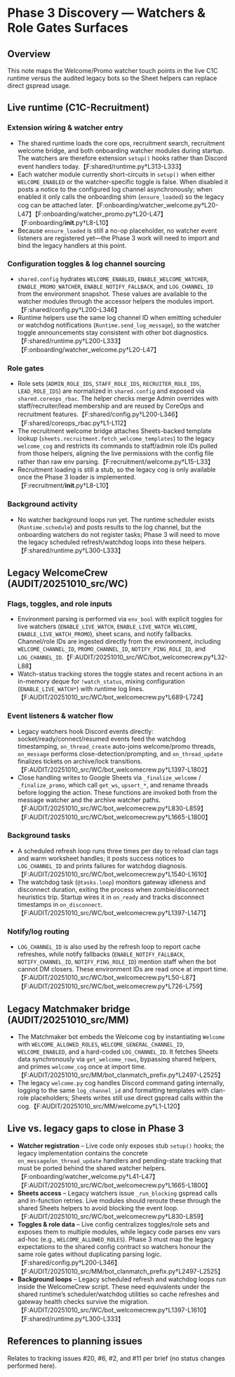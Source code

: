 # Phase 3 Discovery — Watchers & Role Gates Surfaces

## Overview
This note maps the Welcome/Promo watcher touch points in the live C1C runtime versus the audited legacy bots so the Sheet helpers can replace direct gspread usage.

## Live runtime (C1C-Recruitment)

### Extension wiring & watcher entry
- The shared runtime loads the core ops, recruitment search, recruitment welcome bridge, and both onboarding watcher modules during startup. The watchers are therefore extension `setup()` hooks rather than Discord event handlers today.【F:shared/runtime.py†L313-L333】
- Each watcher module currently short-circuits in `setup()` when either `WELCOME_ENABLED` or the watcher-specific toggle is false. When disabled it posts a notice to the configured log channel asynchronously; when enabled it only calls the onboarding shim (`ensure_loaded`) so the legacy cog can be attached later.【F:onboarding/watcher_welcome.py†L20-L47】【F:onboarding/watcher_promo.py†L20-L47】【F:onboarding/__init__.py†L8-L10】
- Because `ensure_loaded` is still a no-op placeholder, no watcher event listeners are registered yet—the Phase 3 work will need to import and bind the legacy handlers at this point.

### Configuration toggles & log channel sourcing
- `shared.config` hydrates `WELCOME_ENABLED`, `ENABLE_WELCOME_WATCHER`, `ENABLE_PROMO_WATCHER`, `ENABLE_NOTIFY_FALLBACK`, and `LOG_CHANNEL_ID` from the environment snapshot. These values are available to the watcher modules through the accessor helpers the modules import.【F:shared/config.py†L200-L346】
- Runtime helpers use the same log channel ID when emitting scheduler or watchdog notifications (`Runtime.send_log_message`), so the watcher toggle announcements stay consistent with other bot diagnostics.【F:shared/runtime.py†L200-L333】【F:onboarding/watcher_welcome.py†L20-L47】

### Role gates
- Role sets (`ADMIN_ROLE_IDS`, `STAFF_ROLE_IDS`, `RECRUITER_ROLE_IDS`, `LEAD_ROLE_IDS`) are normalized in `shared.config` and exposed via `shared.coreops_rbac`. The helper checks merge Admin overrides with staff/recruiter/lead membership and are reused by CoreOps and recruitment features.【F:shared/config.py†L200-L346】【F:shared/coreops_rbac.py†L1-L112】
- The recruitment welcome bridge attaches Sheets-backed template lookup (`sheets.recruitment.fetch_welcome_templates`) to the legacy `welcome_cog` and restricts its commands to staff/admin role IDs pulled from those helpers, aligning the live permissions with the config file rather than raw env parsing.【F:recruitment/welcome.py†L15-L33】
- Recruitment loading is still a stub, so the legacy cog is only available once the Phase 3 loader is implemented.【F:recruitment/__init__.py†L8-L10】

### Background activity
- No watcher background loops run yet. The runtime scheduler exists (`Runtime.schedule`) and posts results to the log channel, but the onboarding watchers do not register tasks; Phase 3 will need to move the legacy scheduled refresh/watchdog loops into these helpers.【F:shared/runtime.py†L300-L333】

## Legacy WelcomeCrew (AUDIT/20251010_src/WC)

### Flags, toggles, and role inputs
- Environment parsing is performed via `env_bool` with explicit toggles for live watchers (`ENABLE_LIVE_WATCH`, `ENABLE_LIVE_WATCH_WELCOME`, `ENABLE_LIVE_WATCH_PROMO`), sheet scans, and notify fallbacks. Channel/role IDs are ingested directly from the environment, including `WELCOME_CHANNEL_ID`, `PROMO_CHANNEL_ID`, `NOTIFY_PING_ROLE_ID`, and `LOG_CHANNEL_ID`.【F:AUDIT/20251010_src/WC/bot_welcomecrew.py†L32-L88】
- Watch-status tracking stores the toggle states and recent actions in an in-memory deque for `!watch_status`, mixing configuration (`ENABLE_LIVE_WATCH*`) with runtime log lines.【F:AUDIT/20251010_src/WC/bot_welcomecrew.py†L689-L724】

### Event listeners & watcher flow
- Legacy watchers hook Discord events directly: socket/ready/connect/resumed events feed the watchdog timestamping, `on_thread_create` auto-joins welcome/promo threads, `on_message` performs close-detection/prompting, and `on_thread_update` finalizes tickets on archive/lock transitions.【F:AUDIT/20251010_src/WC/bot_welcomecrew.py†L1397-L1802】
- Close handling writes to Google Sheets via `_finalize_welcome` / `_finalize_promo`, which call `get_ws`, `upsert_*`, and rename threads before logging the action. These functions are invoked both from the message watcher and the archive watcher paths.【F:AUDIT/20251010_src/WC/bot_welcomecrew.py†L830-L859】【F:AUDIT/20251010_src/WC/bot_welcomecrew.py†L1665-L1800】

### Background tasks
- A scheduled refresh loop runs three times per day to reload clan tags and warm worksheet handles; it posts success notices to `LOG_CHANNEL_ID` and prints failures for watchdog diagnosis.【F:AUDIT/20251010_src/WC/bot_welcomecrew.py†L1540-L1610】
- The watchdog task (`@tasks.loop`) monitors gateway idleness and disconnect duration, exiting the process when zombie/disconnect heuristics trip. Startup wires it in `on_ready` and tracks disconnect timestamps in `on_disconnect`.【F:AUDIT/20251010_src/WC/bot_welcomecrew.py†L1397-L1471】

### Notify/log routing
- `LOG_CHANNEL_ID` is also used by the refresh loop to report cache refreshes, while notify fallbacks (`ENABLE_NOTIFY_FALLBACK`, `NOTIFY_CHANNEL_ID`, `NOTIFY_PING_ROLE_ID`) mention staff when the bot cannot DM closers. These environment IDs are read once at import time.【F:AUDIT/20251010_src/WC/bot_welcomecrew.py†L50-L87】【F:AUDIT/20251010_src/WC/bot_welcomecrew.py†L726-L759】

## Legacy Matchmaker bridge (AUDIT/20251010_src/MM)
- The Matchmaker bot embeds the Welcome cog by instantiating `Welcome` with `WELCOME_ALLOWED_ROLES`, `WELCOME_GENERAL_CHANNEL_ID`, `WELCOME_ENABLED`, and a hard-coded `LOG_CHANNEL_ID`. It fetches Sheets data synchronously via `get_welcome_rows`, bypassing shared helpers, and primes `welcome_cog` once at import time.【F:AUDIT/20251010_src/MM/bot_clanmatch_prefix.py†L2497-L2525】
- The legacy `welcome.py` cog handles Discord command gating internally, logging to the same `log_channel_id` and formatting templates with clan-role placeholders; Sheets writes still use direct gspread calls within the cog.【F:AUDIT/20251010_src/MM/welcome.py†L1-L120】

## Live vs. legacy gaps to close in Phase 3
- **Watcher registration** – Live code only exposes stub `setup()` hooks; the legacy implementation contains the concrete `on_message`/`on_thread_update` handlers and pending-state tracking that must be ported behind the shared watcher helpers.【F:onboarding/watcher_welcome.py†L41-L47】【F:AUDIT/20251010_src/WC/bot_welcomecrew.py†L1665-L1800】
- **Sheets access** – Legacy watchers issue `_run_blocking` gspread calls and in-function retries. Live modules should reroute these through the shared Sheets helpers to avoid blocking the event loop.【F:AUDIT/20251010_src/WC/bot_welcomecrew.py†L830-L859】
- **Toggles & role data** – Live config centralizes toggles/role sets and exposes them to multiple modules, while legacy code parses env vars ad-hoc (e.g., `WELCOME_ALLOWED_ROLES`). Phase 3 must map the legacy expectations to the shared config contract so watchers honour the same role gates without duplicating parsing logic.【F:shared/config.py†L200-L346】【F:AUDIT/20251010_src/MM/bot_clanmatch_prefix.py†L2497-L2525】
- **Background loops** – Legacy scheduled refresh and watchdog loops run inside the WelcomeCrew script. These need equivalents under the shared runtime’s scheduler/watchdog utilities so cache refreshes and gateway health checks survive the migration.【F:AUDIT/20251010_src/WC/bot_welcomecrew.py†L1397-L1610】【F:shared/runtime.py†L300-L333】

## References to planning issues
Relates to tracking issues #20, #6, #2, and #11 per brief (no status changes performed here).
